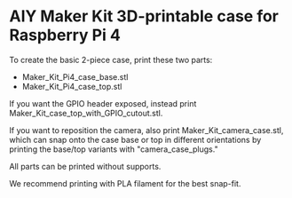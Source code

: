 # AIY Maker Kit 3D-printable case for Raspberry Pi 4

To create the basic 2-piece case, print these two parts:

+ Maker_Kit_Pi4_case_base.stl
+ Maker_Kit_Pi4_case_top.stl

If you want the GPIO header exposed, instead print
Maker_Kit_case_top_with_GPIO_cutout.stl.

If you want to reposition the camera, also print Maker_Kit_camera_case.stl,
which can snap onto the case base or top in different orientations by
printing the base/top variants with "camera_case_plugs."

All parts can be printed without supports.

We recommend printing with PLA filament for the best snap-fit.